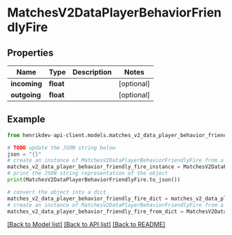 # MatchesV2DataPlayerBehaviorFriendlyFire


## Properties

Name | Type | Description | Notes
------------ | ------------- | ------------- | -------------
**incoming** | **float** |  | [optional] 
**outgoing** | **float** |  | [optional] 

## Example

```python
from henrikdev-api-client.models.matches_v2_data_player_behavior_friendly_fire import MatchesV2DataPlayerBehaviorFriendlyFire

# TODO update the JSON string below
json = "{}"
# create an instance of MatchesV2DataPlayerBehaviorFriendlyFire from a JSON string
matches_v2_data_player_behavior_friendly_fire_instance = MatchesV2DataPlayerBehaviorFriendlyFire.from_json(json)
# print the JSON string representation of the object
print(MatchesV2DataPlayerBehaviorFriendlyFire.to_json())

# convert the object into a dict
matches_v2_data_player_behavior_friendly_fire_dict = matches_v2_data_player_behavior_friendly_fire_instance.to_dict()
# create an instance of MatchesV2DataPlayerBehaviorFriendlyFire from a dict
matches_v2_data_player_behavior_friendly_fire_from_dict = MatchesV2DataPlayerBehaviorFriendlyFire.from_dict(matches_v2_data_player_behavior_friendly_fire_dict)
```
[[Back to Model list]](../README.md#documentation-for-models) [[Back to API list]](../README.md#documentation-for-api-endpoints) [[Back to README]](../README.md)


